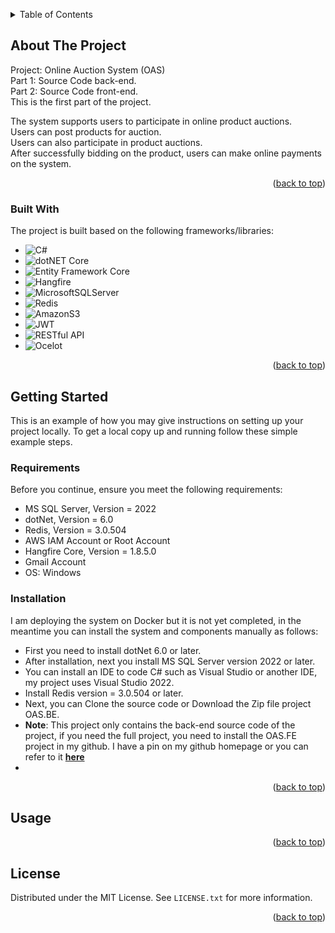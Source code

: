 <a name="readme-top"></a>
<!--
*** Thanks for checking out the project. If you have a suggestion that would make this better, please fork the repo and create a pull request
*** Don't forget to give the project a star!
*** Thanks again!
-->
<!-- TABLE OF CONTENTS -->
<details>
  <summary>Table of Contents</summary>
  <ol>
    <li>
      <a href="#about-the-project">About The Project</a>
      <ul>
        <li><a href="#built-with">Built With</a></li>
      </ul>
    </li>
    <li>
      <a href="#getting-started">Getting Started</a>
      <ul>
        <li><a href="#requirements">Requirements</a></li>
        <li><a href="#installation">Installation</a></li>
      </ul>
    </li>
    <li><a href="#usage">Usage</a></li>
    <li><a href="#license">License</a></li>
  </ol>
</details>

<!-- ABOUT THE PROJECT -->
## About The Project

Project: Online Auction System (OAS)<br>
Part 1: Source Code back-end.<br>
Part 2: Source Code front-end.<br>
This is the first part of the project.

The system supports users to participate in online product auctions.<br>
Users can post products for auction.<br>
Users can also participate in product auctions.<br>
After successfully bidding on the product, users can make online payments on the system.


<p align="right">(<a href="#readme-top">back to top</a>)</p>



### Built With

The project is built based on the following frameworks/libraries:

* ![C#](https://img.shields.io/badge/C%23-8A2BE2.svg?style=for-the-badge&logo=C%23)
* ![dotNET Core](https://img.shields.io/badge/.NET%20Core-purple?style=for-the-badge&logo=dotNET)
* ![Entity Framework Core](https://img.shields.io/badge/Entity%20Framework%20Core-purple?style=for-the-badge&logo=dotnet)
* ![Hangfire](https://img.shields.io/badge/Hangfire-purple?style=for-the-badge&logo=dotnet)
* ![MicrosoftSQLServer](https://img.shields.io/badge/Microsoft%20SQL%20Sever-CC2927?style=for-the-badge&logo=microsoft%20sql%20server&logoColor=white)
* ![Redis](https://img.shields.io/badge/Redis-black?style=for-the-badge&logo=Redis)
* ![AmazonS3](https://img.shields.io/badge/Amazon%20S3-green?style=for-the-badge&logo=Amazon%20S3)
* ![JWT](https://img.shields.io/badge/JWT-black?style=for-the-badge&logo=web%20token)
* ![RESTful API](https://img.shields.io/badge/RESTful%20API-blue?style=for-the-badge&logo=RESTful%20API)
* ![Ocelot](https://img.shields.io/badge/Ocelot-black?style=for-the-badge&logo=Ocelot)


<p align="right">(<a href="#readme-top">back to top</a>)</p>


<!-- GETTING STARTED -->
## Getting Started

This is an example of how you may give instructions on setting up your project locally.
To get a local copy up and running follow these simple example steps.

### Requirements

Before you continue, ensure you meet the following requirements:
* MS SQL Server, Version = 2022
* dotNet, Version = 6.0
* Redis, Version = 3.0.504
* AWS IAM Account or Root Account
* Hangfire Core, Version = 1.8.5.0
* Gmail Account
* OS: Windows

### Installation

I am deploying the system on Docker but it is not yet completed, in the meantime you can install the system and components manually as follows:
* First you need to install dotNet 6.0 or later.
* After installation, next you install MS SQL Server version 2022 or later.
* You can install an IDE to code C# such as Visual Studio or another IDE, my project uses Visual Studio 2022.
* Install Redis version = 3.0.504 or later.
* Next, you can Clone the source code or Download the Zip file project OAS.BE.
* **Note**: This project only contains the back-end source code of the project, if you need the full project, you need to install the OAS.FE project in my github. I have a pin on my github homepage or you can refer to it [**here**](https://github.com/btnhutdev/OAS.FE)
* 
   

<p align="right">(<a href="#readme-top">back to top</a>)</p>


<!-- USAGE EXAMPLES -->
## Usage




<p align="right">(<a href="#readme-top">back to top</a>)</p>


<!-- LICENSE -->
## License

Distributed under the MIT License. See `LICENSE.txt` for more information.

<p align="right">(<a href="#readme-top">back to top</a>)</p>

